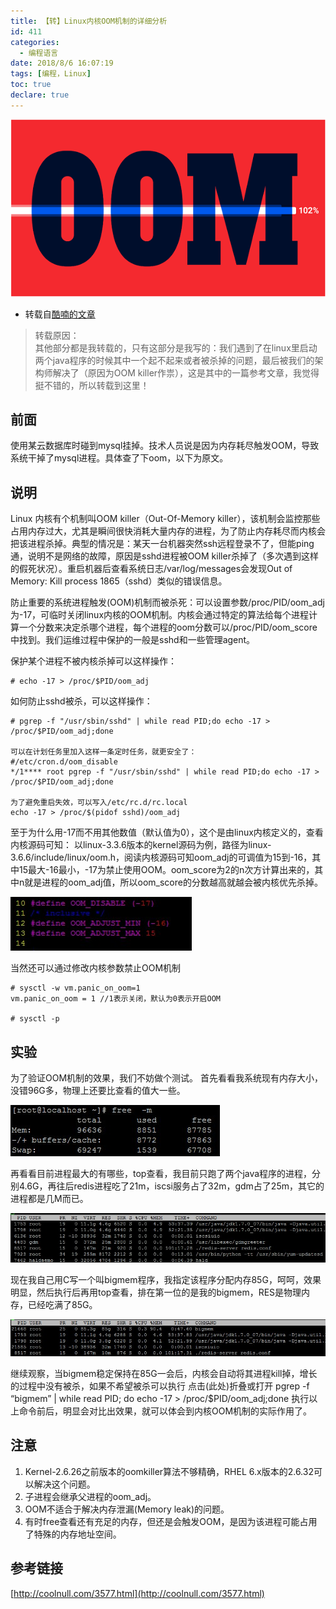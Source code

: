 ```yaml
---
title: 【转】Linux内核OOM机制的详细分析
id: 411
categories:
  - 编程语言
date: 2018/8/6 16:07:19     
tags: [编程，Linux]
toc: true
declare: true
---
```


![img](/img/xjy/p48000.jpg)<br/>

+ 转载自[酷喃的文章](http://coolnull.com/3577.html)

> 转载原因：<br/>其他部分都是我转载的，只有这部分是我写的：我们遇到了在linux里启动两个java程序的时候其中一个起不起来或者被杀掉的问题，最后被我们的架构师解决了（原因为OOM killer作祟），这是其中的一篇参考文章，我觉得挺不错的，所以转载到这里！

<!--more-->

## 前面

使用某云数据库时碰到mysql挂掉。技术人员说是因为内存耗尽触发OOM，导致系统干掉了mysql进程。具体查了下oom，以下为原文。


## 说明

Linux 内核有个机制叫OOM killer（Out-Of-Memory killer），该机制会监控那些占用内存过大，尤其是瞬间很快消耗大量内存的进程，为了防止内存耗尽而内核会把该进程杀掉。典型的情况是：某天一台机器突然ssh远程登录不了，但能ping通，说明不是网络的故障，原因是sshd进程被OOM killer杀掉了（多次遇到这样的假死状况）。重启机器后查看系统日志/var/log/messages会发现Out of Memory: Kill process 1865（sshd）类似的错误信息。

防止重要的系统进程触发(OOM)机制而被杀死：可以设置参数/proc/PID/oom_adj为-17，可临时关闭linux内核的OOM机制。内核会通过特定的算法给每个进程计算一个分数来决定杀哪个进程，每个进程的oom分数可以/proc/PID/oom_score中找到。我们运维过程中保护的一般是sshd和一些管理agent。

保护某个进程不被内核杀掉可以这样操作：

``` shell
# echo -17 > /proc/$PID/oom_adj
```

如何防止sshd被杀，可以这样操作：

``` shell
# pgrep -f "/usr/sbin/sshd" | while read PID;do echo -17 > /proc/$PID/oom_adj;done

可以在计划任务里加入这样一条定时任务，就更安全了：
#/etc/cron.d/oom_disable
*/1**** root pgrep -f "/usr/sbin/sshd" | while read PID;do echo -17 > /proc/$PID/oom_adj;done

为了避免重启失效，可以写入/etc/rc.d/rc.local
echo -17 > /proc/$(pidof sshd)/oom_adj
```
至于为什么用-17而不用其他数值（默认值为0），这个是由linux内核定义的，查看内核源码可知：
以linux-3.3.6版本的kernel源码为例，路径为linux-3.6.6/include/linux/oom.h，阅读内核源码可知oom_adj的可调值为15到-16，其中15最大-16最小，-17为禁止使用OOM。oom_score为2的n次方计算出来的，其中n就是进程的oom_adj值，所以oom_score的分数越高就越会被内核优先杀掉。

![img](/img/xjy/p48001.jpg)<br/>

当然还可以通过修改内核参数禁止OOM机制

``` shell
# sysctl -w vm.panic_on_oom=1
vm.panic_on_oom = 1 //1表示关闭，默认为0表示开启OOM

# sysctl -p
```


## 实验

为了验证OOM机制的效果，我们不妨做个测试。
首先看看我系统现有内存大小，没错96G多，物理上还要比查看的值大一些。

![img](/img/xjy/p48002.jpg)<br/>

再看看目前进程最大的有哪些，top查看，我目前只跑了两个java程序的进程，分别4.6G，再往后redis进程吃了21m，iscsi服务占了32m，gdm占了25m，其它的进程都是几M而已。

![img](/img/xjy/p48003.jpg)<br/>

现在我自己用C写一个叫bigmem程序，我指定该程序分配内存85G，呵呵，效果明显，然后执行后再用top查看，排在第一位的是我的bigmem，RES是物理内存，已经吃满了85G。

![img](/img/xjy/p48004.jpg)<br/>

继续观察，当bigmem稳定保持在85G一会后，内核会自动将其进程kill掉，增长的过程中没有被杀，如果不希望被杀可以执行
点击(此处)折叠或打开
pgrep -f “bigmem” | while read PID; do echo -17 > /proc/$PID/oom_adj;done
执行以上命令前后，明显会对比出效果，就可以体会到内核OOM机制的实际作用了。

## 注意

1. Kernel-2.6.26之前版本的oomkiller算法不够精确，RHEL 6.x版本的2.6.32可以解决这个问题。
2. 子进程会继承父进程的oom_adj。
3. OOM不适合于解决内存泄漏(Memory leak)的问题。
4. 有时free查看还有充足的内存，但还是会触发OOM，是因为该进程可能占用了特殊的内存地址空间。

## 参考链接

[http://coolnull.com/3577.html](http://coolnull.com/3577.html)


